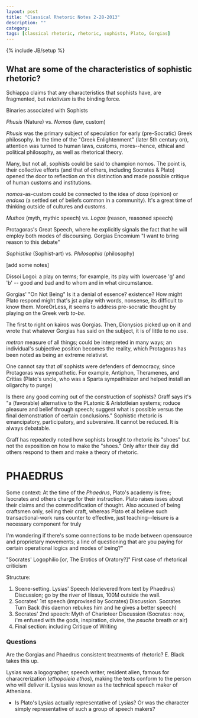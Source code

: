 ```yaml
---
layout: post
title: "Classical Rhetoric Notes 2-28-2013"
description: ""
category: 
tags: [classical rhetoric, rhetoric, sophists, Plato, Gorgias]
---
```

{% include JB/setup %}

## What are some of the characteristics of sophistic rhetoric?

Schiappa claims that any characteristics that sophists have, are fragmented, but *relativism* is the binding force.

Binaries associated with Sophists

*Phusis* (Nature) vs. *Nomos* (law, custom)

*Phusis* was the primary subject of speculation for early (pre-Socratic) Greek philosophy. In the time of the "Greek Enlightenment" (later 5th century on), attention was turned to human laws, customs, mores--hence, ethical and political philosophy, as well as rhetorical theory.

Many, but not all, sophists could be said to champion nomos. The point is, their collective efforts (and that of others, including Socrates & Plato) opened the door to reflection on this distinction and made possible critique of human customs and institutions.

*nomos*-as-custom could be connected to the idea of *doxa* (opinion) or *endoxa* (a settled set of beliefs common in a community). It's a great time of thinking outside of cultures and customs.

*Muthos* (myth, mythic speech) vs. *Logos* (reason, reasoned speech)

Protagoras's Great Speech, where he explicitly signals the fact that he will employ both modes of discoursing. 
Gorgias Encomium "I want to bring reason to this debate"


*Sophistike* (Sophist-art) vs. *Philosophia* (philosophy)

[add some notes]

Dissoi Logoi: a play on terms; for example, its play with lowercase 'g' and 'b' -- good and bad and to whom and in what circumstance.

Gorgias' "On Not Being" Is it a denial of essence? existence? How might Plato respond might that's jst a play with words, nonsense, its difficult to know them. MoreOrLess, it seems to address pre-socratic thought by playing on the Greek verb *to-be*. 

The first to right on kairos was Gorgias. Then, Dionysios picked up on it and wrote that whatever Gorgias has said on the subject, it is of little to no use.

*metron* measure of all things; could be interpreted in many ways; an individual's subjective position becomes the reality, which Protagoras has been noted as being an extreme relativist.

One cannot say that *all* sophists were defenders of democracy, since Protagoras was sympathetic. For example, Antiphon, Theramenes, and Critias (Plato's uncle, who was a Sparta sympathisizer and helped install an oligarchy to purge)

Is there any good coming out of the construction of sophists? Graff says it's "a (favorable) alternative to the PLatonic & Aristotleian systems; roduce pleasure and belief through speech; suggest what is possible versus the final demonstration of certain conclusions." Sophistic rhetoric is emancipatory, participatory, and subversive. It cannot be reduced. It is always debatable.

Graff has repeatedly noted how sophists brought to rhetoric its "shoes" but not the exposition on how to make the "shoes." Only after their day did others respond to them and make a theory of rhetoric. 

# PHAEDRUS

Some context: At the time of the *Phaedrus*, Plato's academy is free; Isocrates and others charge for their instruction. Plato raises isses about their claims and the commodification of thought. Also accused of being craftsmen only, selling their craft, whereas Plato et al believe such transactional-work runs counter to effective, just teaching--leisure is a necessary component for truly

I'm wondering if there's some connections to be made between opensource and proprietary movements; a line of questioning that are you paying for certain operational logics and modes of being?"

"Socrates' Logophilio [or, The Erotics of Oratory?]"
First case of rhetorical criticism

Structure:
1. Scene-setting. Lysias' Speech (delievered from text by Phaedrus) Discussion; go by the river of Ilissus, 100M outside the wall.
2. Socrates' 1st speech (improvised by Socrates) Discussion. Socrates Turn Back (his daemon rebukes him and he gives a better speech)
3. Socrates' 2nd speech: Myth of Charioteer Discussion (Socrates: now, i'm enfused with the gods, inspiration, divine, the *psuche* breath or air)
4. Final section: including Critique of Writing

### Questions
Are the Gorgias and Phaedrus consistent treatments of rhetoric? E. Black takes this up.


Lysias was a logographer, speech writer, resident alien, famous for characrerization (*ethopoieia* *ethos*), making the texts conform to the person who will deliver it. Lysias was known as the technical speech maker of Athenians.
- Is Plato's Lysias actually representative of Lysias? Or was the character simply representative of such a group of speech makers?
